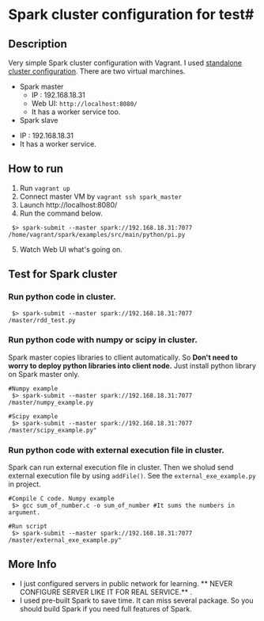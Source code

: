 # Spark cluster configuration for test#

## Description ##
 Very simple Spark cluster configuration with Vagrant. I used [standalone cluster configuration](https://spark.apache.org/docs/latest/cluster-overview.html). There are two virtual marchines.

  * Spark master
    - IP : 192.168.18.31
    - Web UI: ```http://localhost:8080/```
    - It has a worker service too.
  * Spark slave
   - IP : 192.168.18.31
   - It has a worker service.

## How to run ##

 1. Run ```vagrant up```
 2. Connect master VM by ```vagrant ssh spark_master```
 3. Launch http://localhost:8080/
 4. Run the command below.
```
 $> spark-submit --master spark://192.168.18.31:7077  /home/vagrant/spark/examples/src/main/python/pi.py
 ```
 5. Watch Web UI what's going on.


## Test for Spark cluster ##

### Run python code in cluster. ###
```
 $> spark-submit --master spark://192.168.18.31:7077 /master/rdd_test.py
```
### Run python code with numpy or scipy in cluster. ###

 Spark master copies libraries to cllient automatically. So **Don't need to worry to deploy python libraries into client node.**  Just install python library on Spark master only.

```
#Numpy example
 $> spark-submit --master spark://192.168.18.31:7077 /master/numpy_example.py

#Scipy example
 $> spark-submit --master spark://192.168.18.31:7077 /master/scipy_example.py"

```

### Run python code with external execution file in cluster.  ###

 Spark can run external execution file in cluster. Then we sholud send external execution file by using ```addFile()```. See the ```external_exe_example.py``` in project.

 ```
 #Compile C code. Numpy example
  $> gcc sum_of_number.c -o sum_of_number #It sums the numbers in argument.

 #Run script
  $> spark-submit --master spark://192.168.18.31:7077 /master/external_exe_example.py"

 ```


## More Info ##

* I just configured servers in public network for learning. ** NEVER CONFIGURE SERVER LIKE IT FOR REAL SERVICE.** .
* I used pre-built Spark to save time. It can miss several package. So you should build Spark if you need full features of Spark.  
